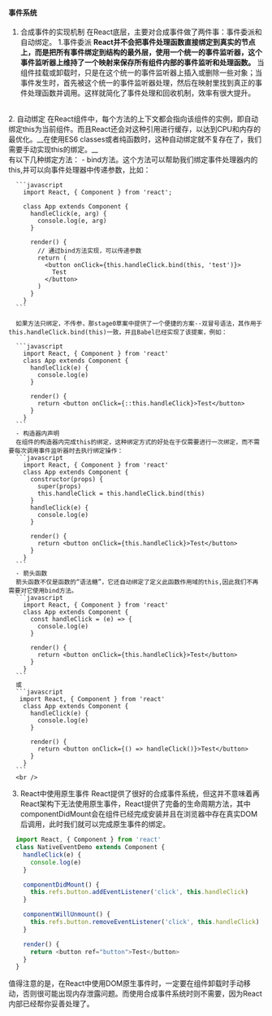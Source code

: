 <!--
 * @Description: 
-->
<!--
 * @Description: 事件系统
-->
#### 事件系统
  1. 合成事件的实现机制
  在React底层，主要对合成事件做了两件事：事件委派和自动绑定。
  1.事件委派
  __React并不会把事件处理函数直接绑定到真实的节点上，而是把所有事件绑定到结构的最外层，使用一个统一的事件监听器，这个事件监听器上维持了一个映射来保存所有组件内部的事件监听和处理函数。__ 当组件挂载或卸载时，只是在这个统一的事件监听器上插入或删除一些对象；当事件发生时，首先被这个统一的事件监听器处理，然后在映射里找到真正的事件处理函数并调用。这样就简化了事件处理和回收机制，效率有很大提升。
  <br />
  2. 自动绑定
  在React组件中，每个方法的上下文都会指向该组件的实例，即自动绑定this为当前组件。而且React还会对这种引用进行缓存，以达到CPU和内存的最优化。__在使用ES6 classes或者纯函数时，这种自动绑定就不复存在了，我们需要手动实现this的绑定。__
  <br />
  有以下几种绑定方法：
      - bind方法。这个方法可以帮助我们绑定事件处理器内的this,并可以向事件处理器中传递参数，比如：

      ```javascript
        import React, { Component } from 'react';

        class App extends Component {
          handleClick(e, arg) {
            console.log(e, arg)
          }

          render() {
            // 通过bind方法实现，可以传递参数
            return (
              <button onClick={this.handleClick.bind(this, 'test')}>
                Test
              </button>
            )
          }
        }
      ```
      
      如果方法只绑定，不传参，那stage0草案中提供了一个便捷的方案--双冒号语法，其作用于this.handleClick.bind(this)一致，并且Babel已经实现了该提案，例如：

      ```javascript
        import React, { Component } from 'react'
        class App extends Component {
          handleClick(e) {
            console.log(e)
          }

          render() {
            return <button onClick={::this.handleClick}>Test</button>
          }
        } 
      ```
      - 构造器内声明
      在组件的构造器内完成this的绑定，这种绑定方式的好处在于仅需要进行一次绑定，而不需要每次调用事件监听器时去执行绑定操作：
      ```javascript
        import React, { Component } from 'react'
        class App extends Component {
          constructor(props) {
            super(props)
            this.handleClick = this.handleClick.bind(this)
          }
          handleClick(e) {
            console.log(e)
          }

          render() {
            return <button onClick={this.handleClick}>Test</button>
          }
        }
      ```
      - 箭头函数
      箭头函数不仅是函数的“语法糖”，它还自动绑定了定义此函数作用域的this,因此我们不再需要对它使用bind方法。
      ```javascript
        import React, { Component } from 'react'
        class App extends Component {
          const handleClick = (e) => {
            console.log(e)
          }

          render() {
            return <button onClick={this.handleClick}>Test</button>
          }
        }
      ```
      或
      ```javascript
       import React, { Component } from 'react'
        class App extends Component {
          handleClick(e) {
            console.log(e)
          }

          render() {
            return <button onClick={() => handleClick()}>Test</button>
          }
        }
      ```
      <br />
  3. React中使用原生事件
  React提供了很好的合成事件系统，但这并不意味着再React架构下无法使用原生事件，React提供了完备的生命周期方法，其中componentDidMount会在组件已经完成安装并且在浏览器中存在真实DOM后调用，此时我们就可以完成原生事件的绑定。
  ```javascript
    import React, { Component } from 'react'
    class NativeEventDemo extends Component {
      handleClick(e) {
        console.log(e)
      }

      componentDidMount() {
        this.refs.button.addEventListener('click', this.handleClick)
      }

      componentWillUnmount() {
        this.refs.button.removeEventListener('click', this.handleClick)
      }

      render() {
        return <button ref="button">Test</button>
      }
    } 
  ```
  值得注意的是，在React中使用DOM原生事件时，一定要在组件卸载时手动移动，否则很可能出现内存泄露问题。而使用合成事件系统时则不需要，因为React内部已经帮你妥善处理了。